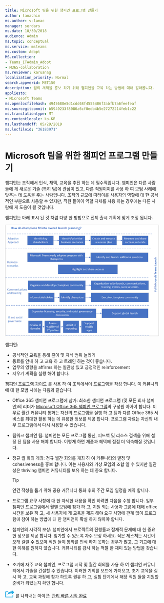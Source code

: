 ```yaml
---
title: Microsoft 팀을 위한 챔피언 프로그램 만들기
author: lanachin
ms.author: v-lanac
manager: serdars
ms.date: 10/30/2018
audience: Admin
ms.topic: conceptual
ms.service: msteams
ms.custom: Adopt
MS.collection:
- Teams_ITAdmin_Adopt
- M365-collaboration
ms.reviewer: karuanag
localization_priority: Normal
search.appverid: MET150
description: 팀의 채택을 홍보 하기 위해 챔피언을 교육 하는 방법에 대해 알아봅니다.
appliesto:
- Microsoft Teams
ms.openlocfilehash: 4945688e5d1cdd68f4555406f3abfb7a6feefeaf
ms.sourcegitcommit: b5949233f8080a6cf0edb4b5e27272214feb1c22
ms.translationtype: MT
ms.contentlocale: ko-KR
ms.lasthandoff: 05/29/2019
ms.locfileid: "36183971"
---
```

# <a name="create-your-champions-program-for-microsoft-teams"></a>Microsoft 팀을 위한 챔피언 프로그램 만들기

챔피언는 조직에서 인식, 채택, 교육을 추진 하는 데 필수적입니다. 챔피언은 다른 사람들에 게 새로운 기술 (특히 팀)에 관심이 있고, 다른 직원이이를 사용 하 여 모범 사례에 맞추는 데 도움을 주는 사람입니다. 조직의 규모에 따라이를 사용자의 역할에 대 한 공식적인 부분으로 사용할 수 있지만, 직원 들이이 역할 자체를 사용 하는 경우에는 다른 사람에 게 도움이 될 것입니다.

챔피언는 아래 표시 된 것 처럼 다양 한 방법으로 전체 출시 계획에 맞게 조정 됩니다.

![챔피언 출시 계획 그림](media/teams-adoption-champions.png)

챔피언:

- 공식적인 교육을 통해 깊이 및 지식 범위 늘리기
- 동료를 안내 하 고 교육 하 고 트레인 하는 것이 좋습니다.
- 업무의 영향을 affirms 하는 일관성 있고 긍정적인 reinforcement
- 지우기 계획을 실행 해야 합니다.

[챔피언 프로그램 가이드](https://go.microsoft.com/fwlink/?linkid=854665) 를 사용 하 여 조직에서이 프로그램을 작성 합니다. 이 커뮤니티에 대 한 모범 사례는 다음과 같습니다.

- Office 365 챔피언 프로그램에 참가: 최소한 챔피언 프로그램 (및 모든 회사 챔피언)의 리더가 [Microsoft Office 365 챔피언 프로그램](https://aka.ms/O365Champions)의 구성원 이어야 합니다. 이 무료 월간 커뮤니티 통화는 자신의 프로그램을 실행 하 고 팀과 다른 Office 365 서비스를 최대한 활용 하는 데 유용한 정보를 제공 합니다. 프로그램 자료는 자신의 내부 프로그램에서 다시 사용할 수 있습니다.

- 팀워크 챔피언 팀: 챔피언는 모든 프로그램 통신, 피드백 및 리소스 검색을 위해 설정 된 팀을 사용 해야 합니다.  이렇게 하면 제품과 혜택에 점점 더 익숙해질 것입니다.

- 정규 월 회의 개최: 정규 월간 회의를 개최 하 여 커뮤니티의 열정 및 cohesiveness을 홍보 합니다. 이는 사용자와 가상 모임의 조합 일 수 있지만 일관성은 thriving 챔피언 커뮤니티를 보유 하는 데 중요 합니다.

    > [!TIP]
    > 안건 작성을 돕기 위해 공용 커뮤니티 통화 후의 주간 모임 일정을 예약 합니다. 

- 프로그램 요구 사항에 대 한 자세한 내용을 확인 하려면 다음을 수행 합니다. 일부 챔피언 프로그램에서 월별 모임에 참가 하 고, 지원 되는 사용자 그룹에 대해 office 시간을 보유 하 고, 새 사용자에 게 교육을 제공 해야 요구 사항에 관계 없이 프로그램에 참여 하는 방법에 대 한 챔피언이 확실 하지 않아야 합니다.

- 챔피언의 시각적 보상: 챔피언에서 프로젝트의 진행률과 잠재적 문제에 대 한 중요 한 정보를 제공 합니다. 참가할 수 있도록 자주 보상 하세요. 작은 제스처는 시간이 오래 걸릴 수 있으며 직원 들이 통화를 인식 하지 못하는 경우가 많고, 그 기고에 대 한 이해를 원하지 않습니다. 커뮤니티를 감사 하는 적절 한 재미 있는 방법을 찾습니다. 

- 초기에 자주 교육 챔피언, 프로그램 시작 및 월간 회의를 사용 하 여 챔피언 커뮤니티에서 기술을 건설할 수 있습니다. 이러한 기회를 보드에 가져오고, 초기 교육을 실시 하 고, 교육 과정에 참가 하도록 권유 하 고, 실험 단계에서 해당 직원 들을 지원할 준비가 되었는지 확인 합니다.  

![다음 단계](media/teams-adoption-next-icon.png) 를 나타내는 아이콘: [관리 빠른 시작 완료](teams-adoption-governance-quick-start.md)

